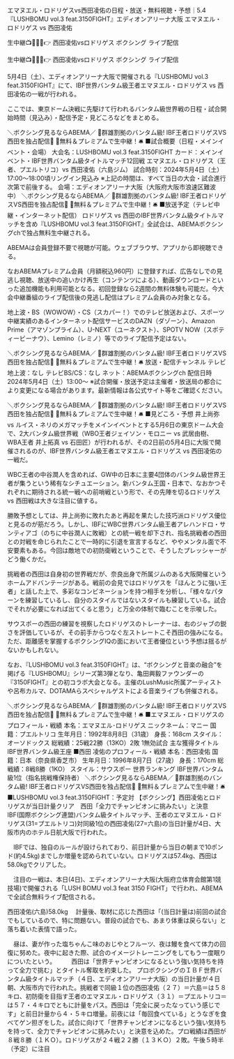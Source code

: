 エマヌエル・ロドリゲスvs西田凌佑の日程・放送・無料視聴・予想｜5.4『LUSHBOMU vol.3 feat.3150FIGHT』エディオンアリーナ大阪
エマヌエル・ロドリゲス vs 西田凌佑 


生中継📺🥊🤜🔴👉 西田凌佑vsロドリゲス ボクシング ライブ配信

生中継📺🥊🤜🔴👉 西田凌佑vsロドリゲス ボクシング ライブ配信


5月4日（土）、エディオンアリーナ大阪で開催される『LUSHBOMU vol.3 feat.3150FIGHT』にて、IBF世界バンタム級王者エマヌエル・ロドリゲス vs 西田凌佑の一戦が行われる。

ここでは、東京ドーム決戦に先駆けて行われるバンタム級世界戦の日程・試合開始時間（見込み）・配信予定・見どころなどをまとめる。

＼ボクシング見るならABEMA／
🤜群雄割拠のバンタム級! IBF王者ロドリゲスVS西田を独占配信🤛
🥊無料＆プレミアムで生中継！🛎
■試合概要（日程・メインイベント・会場）
大会名：LUSHBOMU vol.3 feat.3150FIGHT
カード：メインイベント・IBF世界バンタム級タイトルマッチ12回戦
エマヌエル・ロドリゲス（王者、プエルトリコ）vs 西田凌佑（六島ジム）
試合時刻：2024年5月4日（土） 17:00〜18:00頃リングイン見込み
※上記の時間は、すべて当日の大会・試合進行次第で前後する。
会場：エディオンアリーナ大阪（大阪府大阪市浪速区難波中）
＼ボクシング見るならABEMA／
🤜群雄割拠のバンタム級! IBF王者ロドリゲスVS西田を独占配信🤛
🥊無料＆プレミアムで生中継！🛎
■放送予定（テレビ中継・インターネット配信）
ロドリゲス vs 西田のIBF世界バンタム級タイトルマッチを含め『LUSHBOMU vol.3 feat.3150FIGHT』全試合は、ABEMAボクシングchで独占無料生中継される。

ABEMAは会員登録不要で視聴が可能。ウェブブラウザ、アプリから即視聴できる。


なおABEMAプレミアム会員（月額税込960円）に登録すれば、広告なしでの見逃し視聴、放送中の追いかけ再生（コンテンツによる）、動画ダウンロードといった追加機能も利用可能となる。初回登録なら2週間の無料体験も可能だ。今大会中継番組のライブ配信後の見逃し配信はプレミアム会員のみ対象となる。

地上波・BS（WOWOW）・CS（スカパー！）でのテレビ放送および、スポーツ中継実績のあるインターネット配信サービスのDAZN（ダゾーン）、Amazon Prime（アマゾンプライム）、U-NEXT（ユーネクスト）、SPOTV NOW（スポティービーナウ）、Lemino（レミノ）等でのライブ配信予定はない。

＼ボクシング見るならABEMA／
🤜群雄割拠のバンタム級! IBF王者ロドリゲスVS西田を独占配信🤛
🥊無料＆プレミアムで生中継！🛎
放送・配信チャンネル
テレビ地上波：なし
テレビBS/CS：なし
ネット：ABEMAボクシングch
配信日時
2024年5月4日（土）13:00～
※試合開催・放送予定は主催者・放送局の都合により変更になる場合があります。最新情報は各公式サイト等をご確認ください。

＼ボクシング見るならABEMA／
🤜群雄割拠のバンタム級! IBF王者ロドリゲスVS西田を独占配信🤛
🥊無料＆プレミアムで生中継！🛎
■見どころ・予想
井上尚弥 vs ルイス・ネリのメガマッチをメインイベントとする5月6日の東京ドーム大会で、2大バンタム級世界戦（WBO王者ジェイソン・モロニー vs 武居由樹、WBA王者 井上拓真 vs 石田匠）が行われるが、その2日前の5月4日に大阪で開催されるのが、IBF世界バンタム級王者エマヌエル・ロドリゲス vs 西田凌佑の一戦だ。


WBC王者の中谷潤人を含めれば、GW中の日本に主要4団体のバンタム級世界王者が集うという稀有なシチュエーション。新バンタム王国・日本で、なおかつそれぞれに期待される統一戦への前哨戦という形で、その先陣を切るロドリゲス vs 西田戦は大きな注目に値する。

勝敗予想としては、井上尚弥に敗れたあと再起を果たした技巧派ロドリゲス優位と見るのが筋だろう。しかし、IBFにWBC世界バンタム級王者アレハンドロ・サンティアゴ（のちに中谷潤人に敗戦）との統一戦を却下され、指名挑戦者の西田との対戦を命じられたことで一時的に引退を宣言するなど、ややメンタル面で不安要素もある。今回は敵地での初防衛戦ということで、そうしたプレッシャーがどう働くかだ。

挑戦者の西田は自身初の世界戦だが、奈良出身で所属ジムのある大阪開催というホームアドバンテージがある。戦前の会見ではロドリゲスを「ほんとうに強い王者」と話した上で、多彩なコンビネーションを持つ相手を分析し、「様々なパターンを練習しているし、自分のスタイルではないスタイルも練習している。試合でそれが必要になれば出てくると思う」と万全の体制で臨むことを示唆した。

サウスポーの西田の練習を視察したロドリゲスのトレーナーは、右のジャブの鋭さを評価しているが、その前手からつなぐ左ストレートこそ西田の強みになる。ただ、距離感を掌握するボクシングIQの面において王者優位という予想は揺るがないかもしれない。


なお、『LUSHBOMU vol.3 feat.3150FIGHT』は、“ボクシングと音楽の融合”を掲げる『LUSHBOMU』シリーズ第3弾となり、亀田興毅ファウンダーの『3150FIGHT』との初コラボ大会となる。主催のLushMusic所属アーティストや呂布カルマ、DOTAMAらスペシャルゲストによる音楽ライブも併催される。

＼ボクシング見るならABEMA／
🤜群雄割拠のバンタム級! IBF王者ロドリゲスVS西田を独占配信🤛
🥊無料＆プレミアムで生中継！🛎
■エマヌエル・ロドリゲスのプロフィール・戦績
本名：エマヌエル･ロドリゲス
ニックネーム：マニー
国籍：プエルトリコ
生年月日：1992年8月8日（31歳）
身長：168cm
スタイル：オーソドックス
総戦績：25戦22勝（13KO）2敗 1無効試合
主な獲得タイトル
IBF世界バンタム級王座
■西田 凌佑のプロフィール・戦績
本名：西田凌佑
国籍：日本（奈良県香芝市）
生年月日：1996年8月7日（27歳）
身長：170cm
総戦績：8戦8勝（1KO）
スタイル：サウスポー
世界ランキング
IBF世界バンタム級1位（指名挑戦権保持者）
＼ボクシング見るならABEMA／
🤜群雄割拠のバンタム級! IBF王者ロドリゲスVS西田を独占配信🤛
🥊無料＆プレミアムで生中継！🛎
■LUSHBOMU vol.3 feat.3150FIGHT：予定対
【ボクシング】西田凌佑とロドリゲスが当日計量クリア　西田「全力でチャンピオンに挑みたい」と決意
IBF(国際ボクシング連盟)バンタム級タイトルマッチ、王者のエマヌエル・ロドリゲス(31=プエルトリコ)対同級1位の西田凌佑(27=六島)の当日計量が4日、大阪市内のホテル日航大阪で行われた。

　IBFでは、独自のルールが設けられており、前日計量から当日の朝まで10ポンド(約4.5kg)までしか増量を認められていない。ロドリゲスは57.4kg、西田は58.0kgでクリアした。

　注目の一戦は、本日(4日)、エディオンアリーナ大阪(大阪府立体育会館第1競技場)で開催される「LUSH BOMU vol.3 feat 3150 FIGHT」で行われ、ABEMAで全試合無料ライブ配信される。



西田凌佑(六島)58.0kg
　計量後、取材に応じた西田は「(当日計量は)前回の試合でもしているので、特に問題ない。普段の試合でも、あまり体重は戻らない」と落ち着いた表情で語った。

　昼は、妻が作った塩ちゃんこ味のおじやとフルーツ、夜は鰻を食べて体力の回復に努めた。夜中に起きた際、試合のイメージトレーニングをしてもう一度眠りについたという。
　
　西田は「世界チャンピオンになるという強い気持ちを持って全力で挑む」とタイトル奪取を約束した。
プロボクシングのＩＢＦ世界バンタム級タイトルマッチ（４日、エディオンアリーナ大阪）の当日計量が４日朝、大阪市内で行われた。挑戦者で同級１位の西田凌佑（２７）＝六島＝は５８キロ、初防衛を目指す王者のエマヌエル・ロドリゲス（３１）＝プエルトリコ＝は５７・４キロでともに計量をパス。西田は「完全に戻ったなっていう感じです」と前日計量から４・５キロ増量。前夜には「毎回食べている」とうなぎを食べてゲン担ぎをした。試合に向けて「世界チャンピオンになるという強い気持ちを持って、全力でチャンピオンに挑みたい」と決意を込めた。プロ戦績は西田が８戦８勝（１ＫＯ）。ロドリゲスが２４戦２２勝（１３ＫＯ）２敗。午後５時半（予定）に注目
